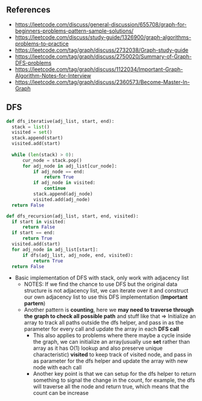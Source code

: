 ## References
- https://leetcode.com/discuss/general-discussion/655708/graph-for-beginners-problems-pattern-sample-solutions/
- https://leetcode.com/discuss/study-guide/1326900/graph-algorithms-problems-to-practice
- https://leetcode.com/tag/graph/discuss/2732038/Graph-study-guide
- https://leetcode.com/tag/graph/discuss/2750020/Summary-of-Graph-DFS-problems
- https://leetcode.com/tag/graph/discuss/1122034/Important-Graph-Algorithm-Notes-for-Interview
- https://leetcode.com/tag/graph/discuss/2360573/Become-Master-In-Graph

## DFS
```python
def dfs_iterative(adj_list, start, end):
  stack = list()
  visited = set()
  stack.append(start)
  visited.add(start)
  
  while (len(stack) > 0):
      cur_node = stack.pop()
      for adj_node in adj_list[cur_node]:
          if adj_node == end:
              return True
          if adj_node in visited:
              continue
          stack.append(adj_node)
          visited.add(adj_node)
  return False
```

```python
def dfs_recursion(adj_list, start, end, visited):
  if start in visited:
      return False
  if start == end:
      return True
  visited.add(start)
  for adj_node in adj_list[start]:
      if dfs(adj_list, adj_node, end, visited):
          return True
  return False
```

- Basic implementation of DFS with stack, only work with adjacency list
    - NOTES: If we find the chance to use DFS but the original data structure is not adjacency list, we can iterate over it and construct our own adjacency list to use this DFS implementation (**Important partern**)
    - Another pattern is **counting**, here we **may need to traverse through the graph to check all possible path** and stuff like that ⇒ Initialize an array to track all paths outside the dfs helper, and pass in as the parameter for every call and update the array in each **DFS call**
        - This also applies to problems where there maybe a cycle inside the graph, we can initialize an array(usually use **set** rather than array as it has O(1) lookup and also preserve unique characteristic) **visited** to keep track of visited node, and pass in as parameter for the dfs helper and update the array with new node with each call
        - Another key point is that we can setup for the dfs helper to return something to signal the change in the count, for example, the dfs will traverse all the node and return true, which means that the count can be increase
